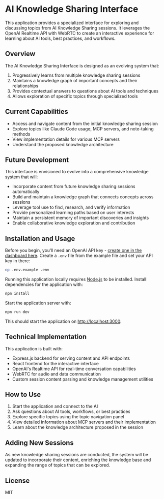 # AI Knowledge Sharing Interface

This application provides a specialized interface for exploring and discussing topics from AI Knowledge Sharing sessions. It leverages the OpenAI Realtime API with WebRTC to create an interactive experience for learning about AI tools, best practices, and workflows.

## Overview

The AI Knowledge Sharing Interface is designed as an evolving system that:

1. Progressively learns from multiple knowledge sharing sessions
2. Maintains a knowledge graph of important concepts and their relationships
3. Provides contextual answers to questions about AI tools and techniques
4. Allows exploration of specific topics through specialized tools

## Current Capabilities

- Access and navigate content from the initial knowledge sharing session
- Explore topics like Claude Code usage, MCP servers, and note-taking methods
- View implementation details for various MCP servers
- Understand the proposed knowledge architecture

## Future Development

This interface is envisioned to evolve into a comprehensive knowledge system that will:

- Incorporate content from future knowledge sharing sessions automatically
- Build and maintain a knowledge graph that connects concepts across sessions
- Leverage tool use to find, research, and verify information
- Provide personalized learning paths based on user interests
- Maintain a persistent memory of important discoveries and insights
- Enable collaborative knowledge exploration and contribution

## Installation and Usage

Before you begin, you'll need an OpenAI API key - [create one in the dashboard here](https://platform.openai.com/settings/api-keys). Create a `.env` file from the example file and set your API key in there:

```bash
cp .env.example .env
```

Running this application locally requires [Node.js](https://nodejs.org/) to be installed. Install dependencies for the application with:

```bash
npm install
```

Start the application server with:

```bash
npm run dev
```

This should start the application on [http://localhost:3000](http://localhost:3000).

## Technical Implementation

This application is built with:

- Express.js backend for serving content and API endpoints
- React frontend for the interactive interface
- OpenAI's Realtime API for real-time conversation capabilities
- WebRTC for audio and data communication
- Custom session content parsing and knowledge management utilities

## How to Use

1. Start the application and connect to the AI
2. Ask questions about AI tools, workflows, or best practices
3. Explore specific topics using the topic navigation panel
4. View detailed information about MCP servers and their implementation
5. Learn about the knowledge architecture proposed in the session

## Adding New Sessions

As new knowledge sharing sessions are conducted, the system will be updated to incorporate their content, enriching the knowledge base and expanding the range of topics that can be explored.

## License

MIT
